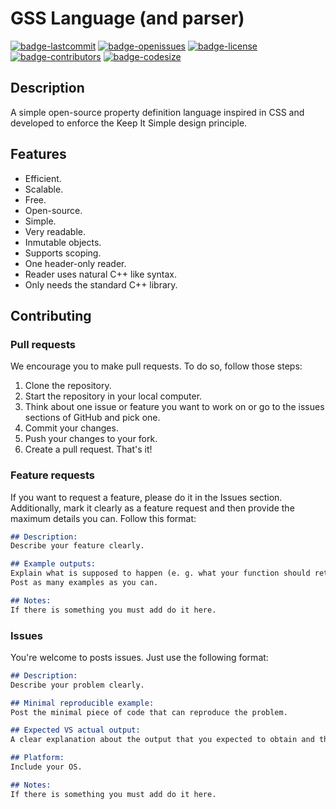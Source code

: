 # GSS Language (and parser)
[![badge-lastcommit](https://img.shields.io/github/last-commit/GaryNLOL/GSS-Language?style=for-the-badge)](https://github.com/GaryNLOL/GSS-Language/commits/main)
[![badge-openissues](https://img.shields.io/github/issues-raw/GaryNLOL/GSS-Language?style=for-the-badge)](https://github.com/GaryNLOL/GSS-Language/issues)
[![badge-license](https://img.shields.io/github/license/GaryNLOL/GSS-Language?style=for-the-badge)](https://github.com/GaryNLOL/GSS-Language/blob/main/docs/LICENSE)
[![badge-contributors](https://img.shields.io/github/contributors/GaryNLOL/GSS-Language?style=for-the-badge)](https://github.com/GaryNLOL/GSS-Language/graphs/contributors)
[![badge-codesize](https://img.shields.io/github/languages/code-size/GaryNLOL/GSS-Language?style=for-the-badge)](https://github.com/GaryNLOL/GSS-Language)

## Description
A simple open-source property definition language inspired in CSS and developed to enforce the Keep It Simple design principle.

## Features
- Efficient.
- Scalable.
- Free.
- Open-source.
- Simple.
- Very readable.
- Inmutable objects.
- Supports scoping.
- One header-only reader.
- Reader uses natural C++ like syntax.
- Only needs the standard C++ library.

## Contributing
### Pull requests
We encourage you to make pull requests. To do so, follow those steps:
1. Clone the repository.
2. Start the repository in your local computer.
3. Think about one issue or feature you want to work on or go to the issues sections of GitHub and pick one.
4. Commit your changes.
5. Push your changes to your fork.
6. Create a pull request.
That's it!

### Feature requests
If you want to request a feature, please do it in the Issues section. Additionally, mark it clearly as a feature request and then provide the maximum details you can. Follow this format:
```markdown
## Description:
Describe your feature clearly.

## Example outputs:
Explain what is supposed to happen (e. g. what your function should return when is called).
Post as many examples as you can.

## Notes:
If there is something you must add do it here.
```

### Issues
You're welcome to posts issues. Just use the following format:
```markdown
## Description:
Describe your problem clearly.

## Minimal reproducible example:
Post the minimal piece of code that can reproduce the problem.

## Expected VS actual output:
A clear explanation about the output that you expected to obtain and the output you obtained.

## Platform:
Include your OS.

## Notes:
If there is something you must add do it here.
```
